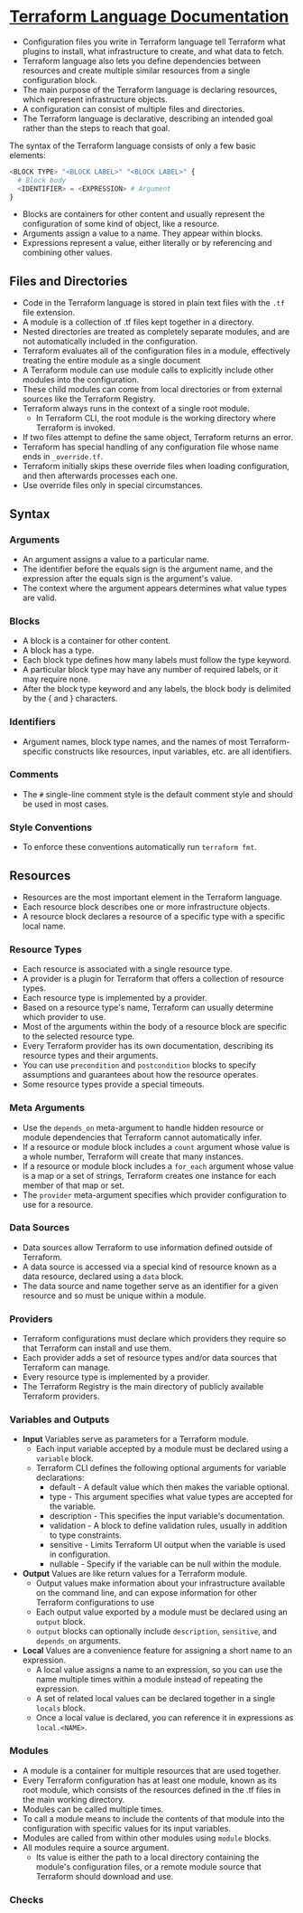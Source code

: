 # [Terraform Language Documentation](https://developer.hashicorp.com/terraform/language)

- Configuration files you write in Terraform language tell Terraform what plugins to install,
 what infrastructure to create, and what data to fetch.
- Terraform language also lets you define dependencies between resources and create multiple
 similar resources from a single configuration block.
- The main purpose of the Terraform language is declaring resources, which represent infrastructure objects.
- A configuration can consist of multiple files and directories.
- The Terraform language is declarative, describing an intended goal rather than the steps to reach that goal.

The syntax of the Terraform language consists of only a few basic elements:

```terraform
<BLOCK TYPE> "<BLOCK LABEL>" "<BLOCK LABEL>" {
  # Block body
  <IDENTIFIER> = <EXPRESSION> # Argument
}
```
- Blocks are containers for other content and usually represent the configuration of some kind of object,
 like a resource.
- Arguments assign a value to a name. They appear within blocks.
- Expressions represent a value, either literally or by referencing and combining other values.

## Files and Directories

- Code in the Terraform language is stored in plain text files with the `.tf` file extension.
- A module is a collection of .tf files kept together in a directory.
- Nested directories are treated as completely separate modules,
 and are not automatically included in the configuration.
- Terraform evaluates all of the configuration files in a module,
 effectively treating the entire module as a single document
 - A Terraform module can use module calls to explicitly include other modules into the configuration.
 - These child modules can come from local directories or from external sources like the Terraform Registry.
 - Terraform always runs in the context of a single root module.
    - In Terraform CLI, the root module is the working directory where Terraform is invoked.
- If two files attempt to define the same object, Terraform returns an error.
- Terraform has special handling of any configuration file whose name ends in `_override.tf`.
- Terraform initially skips these override files when loading configuration, and then afterwards processes each one.
- Use override files only in special circumstances.

## Syntax

### Arguments

- An argument assigns a value to a particular name.
- The identifier before the equals sign is the argument name, and the expression after
 the equals sign is the argument's value.
- The context where the argument appears determines what value types are valid.

### Blocks

- A block is a container for other content.
- A block has a type.
- Each block type defines how many labels must follow the type keyword.
- A particular block type may have any number of required labels, or it may require none.
- After the block type keyword and any labels, the block body is delimited by the { and } characters.

### Identifiers

- Argument names, block type names, and the names of most Terraform-specific constructs like resources,
 input variables, etc. are all identifiers. 

### Comments

- The `#` single-line comment style is the default comment style and should be used in most cases.


### Style Conventions

- To enforce these conventions automatically run `terraform fmt`.

## Resources

- Resources are the most important element in the Terraform language.
- Each resource block describes one or more infrastructure objects.
- A resource block declares a resource of a specific type with a specific local name.

### Resource Types

- Each resource is associated with a single resource type.
- A provider is a plugin for Terraform that offers a collection of resource types.
- Each resource type is implemented by a provider.
- Based on a resource type's name, Terraform can usually determine which provider to use.
- Most of the arguments within the body of a resource block are specific to the selected resource type.
- Every Terraform provider has its own documentation, describing its resource types and their arguments.
- You can use `precondition` and `postcondition` blocks to specify assumptions and guarantees about
 how the resource operates.
- Some resource types provide a special timeouts.

### Meta Arguments

- Use the `depends_on` meta-argument to handle hidden resource or module dependencies that Terraform
 cannot automatically infer.
- If a resource or module block includes a `count` argument whose value is a whole number,
 Terraform will create that many instances.
- If a resource or module block includes a `for_each` argument whose value is a map or a set of strings,
 Terraform creates one instance for each member of that map or set.
- The `provider` meta-argument specifies which provider configuration to use for a resource.

### Data Sources

- Data sources allow Terraform to use information defined outside of Terraform.
- A data source is accessed via a special kind of resource known as a data resource,
 declared using a `data` block.
- The data source and name together serve as an identifier for a given resource and so
 must be unique within a module.

### Providers

- Terraform configurations must declare which providers they require so that Terraform
 can install and use them.
- Each provider adds a set of resource types and/or data sources that Terraform can manage.
- Every resource type is implemented by a provider.
- The Terraform Registry is the main directory of publicly available Terraform providers.

### Variables and Outputs

- **Input** Variables serve as parameters for a Terraform module.
    - Each input variable accepted by a module must be declared using a `variable` block.
    - Terraform CLI defines the following optional arguments for variable declarations:
        - default - A default value which then makes the variable optional.
        - type - This argument specifies what value types are accepted for the variable.
        - description - This specifies the input variable's documentation.
        - validation - A block to define validation rules, usually in addition to type constraints.
        - sensitive - Limits Terraform UI output when the variable is used in configuration.
        - nullable - Specify if the variable can be null within the module.
- **Output** Values are like return values for a Terraform module.
    - Output values make information about your infrastructure available on the command line,
     and can expose information for other Terraform configurations to use
    - Each output value exported by a module must be declared using an `output` block.
    - `output` blocks can optionally include `description`, `sensitive`, and `depends_on` arguments.
- **Local** Values are a convenience feature for assigning a short name to an expression.
    - A local value assigns a name to an expression, so you can use the name multiple times within a
     module instead of repeating the expression.
    - A set of related local values can be declared together in a single `locals` block.
    - Once a local value is declared, you can reference it in expressions as `local.<NAME>`.

### Modules

- A module is a container for multiple resources that are used together.
- Every Terraform configuration has at least one module, known as its root module,
 which consists of the resources defined in the .tf files in the main working directory.
- Modules can be called multiple times.
- To call a module means to include the contents of that module into the configuration with
 specific values for its input variables.
- Modules are called from within other modules using `module` blocks.
- All modules require a source argument.
    - Its value is either the path to a local directory containing the module's configuration files,
     or a remote module source that Terraform should download and use.

### Checks
